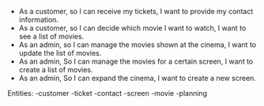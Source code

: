 - As a customer, so I can receive my tickets, I want to provide my contact information.
- As a customer, so I can decide which movie I want to watch, I want to see a list of movies.
- As an admin, so I can manage the movies shown at the cinema, I want to update the list of movies.
- As an admin, So I can manage the movies for a certain screen, I want to create a list of movies.
- As an admin, So I can expand the cinema, I want to create a new screen.

Entities:
-customer
-ticket
-contact
-screen
-movie
-planning

